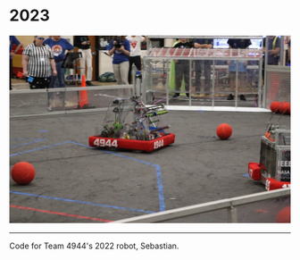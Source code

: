 # 2023

![Robot Image](src/main/deploy/sebastian.JPG)

---

Code for Team 4944's 2022 robot, Sebastian.
